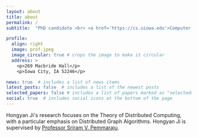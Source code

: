 ```yaml
---
layout: about
title: about
permalink: /
subtitle:  "PhD candidate <br> <a href='https://cs.uiowa.edu'>Computer Science</a> | The University of Iowa"

profile:
  align: right
  image: prof.jpeg
  image_circular: true # crops the image to make it circular
  address: >
    <p>269 Macbride Hall</p>
    <p>Iowa City, IA 52246</p>

news: true  # includes a list of news items
latest_posts: false  # includes a list of the newest posts
selected_papers: false # includes a list of papers marked as "selected={true}"
social: true  # includes social icons at the bottom of the page
---
```


Hongyan Ji's research focuses on the Theory of Distributed Computing, with a particular emphasis on Distributed Graph Algorithms. Hongyan Ji is supervised by [Professor Sriram V. Pemmaraju](https://homepage.cs.uiowa.edu/~sriram/). 

 

